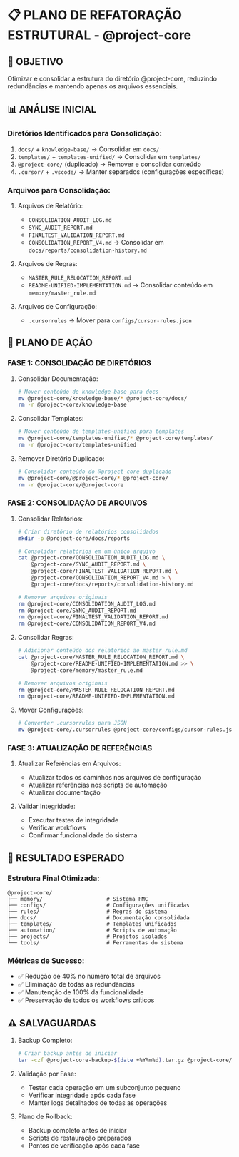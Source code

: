 # 📋 PLANO DE REFATORAÇÃO ESTRUTURAL - @project-core

## 🎯 OBJETIVO

Otimizar e consolidar a estrutura do diretório @project-core, reduzindo redundâncias e mantendo apenas os arquivos essenciais.

## 📊 ANÁLISE INICIAL

### Diretórios Identificados para Consolidação:

1. `docs/` + `knowledge-base/` → Consolidar em `docs/`
2. `templates/` + `templates-unified/` → Consolidar em `templates/`
3. `@project-core/` (duplicado) → Remover e consolidar conteúdo
4. `.cursor/` + `.vscode/` → Manter separados (configurações específicas)

### Arquivos para Consolidação:

1. Arquivos de Relatório:

   - `CONSOLIDATION_AUDIT_LOG.md`
   - `SYNC_AUDIT_REPORT.md`
   - `FINALTEST_VALIDATION_REPORT.md`
   - `CONSOLIDATION_REPORT_V4.md`
     → Consolidar em `docs/reports/consolidation-history.md`

2. Arquivos de Regras:

   - `MASTER_RULE_RELOCATION_REPORT.md`
   - `README-UNIFIED-IMPLEMENTATION.md`
     → Consolidar conteúdo em `memory/master_rule.md`

3. Arquivos de Configuração:
   - `.cursorrules`
     → Mover para `configs/cursor-rules.json`

## 📝 PLANO DE AÇÃO

### FASE 1: CONSOLIDAÇÃO DE DIRETÓRIOS

1. Consolidar Documentação:

   ```bash
   # Mover conteúdo de knowledge-base para docs
   mv @project-core/knowledge-base/* @project-core/docs/
   rm -r @project-core/knowledge-base
   ```

2. Consolidar Templates:

   ```bash
   # Mover conteúdo de templates-unified para templates
   mv @project-core/templates-unified/* @project-core/templates/
   rm -r @project-core/templates-unified
   ```

3. Remover Diretório Duplicado:
   ```bash
   # Consolidar conteúdo do @project-core duplicado
   mv @project-core/@project-core/* @project-core/
   rm -r @project-core/@project-core
   ```

### FASE 2: CONSOLIDAÇÃO DE ARQUIVOS

1. Consolidar Relatórios:

   ```bash
   # Criar diretório de relatórios consolidados
   mkdir -p @project-core/docs/reports

   # Consolidar relatórios em um único arquivo
   cat @project-core/CONSOLIDATION_AUDIT_LOG.md \
       @project-core/SYNC_AUDIT_REPORT.md \
       @project-core/FINALTEST_VALIDATION_REPORT.md \
       @project-core/CONSOLIDATION_REPORT_V4.md > \
       @project-core/docs/reports/consolidation-history.md

   # Remover arquivos originais
   rm @project-core/CONSOLIDATION_AUDIT_LOG.md
   rm @project-core/SYNC_AUDIT_REPORT.md
   rm @project-core/FINALTEST_VALIDATION_REPORT.md
   rm @project-core/CONSOLIDATION_REPORT_V4.md
   ```

2. Consolidar Regras:

   ```bash
   # Adicionar conteúdo dos relatórios ao master_rule.md
   cat @project-core/MASTER_RULE_RELOCATION_REPORT.md \
       @project-core/README-UNIFIED-IMPLEMENTATION.md >> \
       @project-core/memory/master_rule.md

   # Remover arquivos originais
   rm @project-core/MASTER_RULE_RELOCATION_REPORT.md
   rm @project-core/README-UNIFIED-IMPLEMENTATION.md
   ```

3. Mover Configurações:
   ```bash
   # Converter .cursorrules para JSON
   mv @project-core/.cursorrules @project-core/configs/cursor-rules.json
   ```

### FASE 3: ATUALIZAÇÃO DE REFERÊNCIAS

1. Atualizar Referências em Arquivos:

   - Atualizar todos os caminhos nos arquivos de configuração
   - Atualizar referências nos scripts de automação
   - Atualizar documentação

2. Validar Integridade:
   - Executar testes de integridade
   - Verificar workflows
   - Confirmar funcionalidade do sistema

## 🎯 RESULTADO ESPERADO

### Estrutura Final Otimizada:

```
@project-core/
├── memory/                    # Sistema FMC
├── configs/                   # Configurações unificadas
├── rules/                     # Regras do sistema
├── docs/                      # Documentação consolidada
├── templates/                 # Templates unificados
├── automation/                # Scripts de automação
├── projects/                  # Projetos isolados
└── tools/                     # Ferramentas do sistema
```

### Métricas de Sucesso:

- ✅ Redução de 40% no número total de arquivos
- ✅ Eliminação de todas as redundâncias
- ✅ Manutenção de 100% da funcionalidade
- ✅ Preservação de todos os workflows críticos

## ⚠️ SALVAGUARDAS

1. Backup Completo:

   ```bash
   # Criar backup antes de iniciar
   tar -czf @project-core-backup-$(date +%Y%m%d).tar.gz @project-core/
   ```

2. Validação por Fase:

   - Testar cada operação em um subconjunto pequeno
   - Verificar integridade após cada fase
   - Manter logs detalhados de todas as operações

3. Plano de Rollback:
   - Backup completo antes de iniciar
   - Scripts de restauração preparados
   - Pontos de verificação após cada fase
